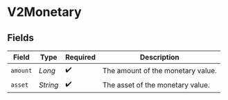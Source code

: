 # V2Monetary


## Fields

| Field                             | Type                              | Required                          | Description                       |
| --------------------------------- | --------------------------------- | --------------------------------- | --------------------------------- |
| `amount`                          | *Long*                            | :heavy_check_mark:                | The amount of the monetary value. |
| `asset`                           | *String*                          | :heavy_check_mark:                | The asset of the monetary value.  |